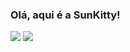 ### Olá, aqui é a SunKitty! 
<img src="https://i.pinimg.com/564x/19/ce/82/19ce82c43fce3b40959b5825482463ed.jpg">
<img src="https://i.pinimg.com/564x/19/ce/82/19ce82c43fce3b40959b5825482463ed.jpg">
<!--
<img src="https://i.pinimg.com/564x/2f/e9/5c/2fe95cca384692d6be149b6a873063e6.jpg">
**szcenery/szcenery** is a ✨ _special_ ✨ repository because its `README.md` (this file) appears on your GitHub profile.

Here are some ideas to get you started:

- 🔭 I’m currently working on ...
- 🌱 I’m currently learning ...
- 👯 I’m looking to collaborate on ...
- 🤔 I’m looking for help with ...
- 💬 Ask me about ...
- 📫 How to reach me: ...
- 😄 Pronouns: ...
- ⚡ Fun fact: ...
-->
